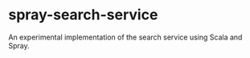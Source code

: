 spray-search-service
====================

An experimental implementation of the search service using Scala and Spray.
